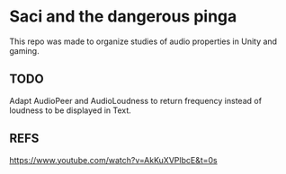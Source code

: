 # Saci and the dangerous pinga
This repo was made to organize studies of audio properties in Unity and gaming.

## TODO
Adapt AudioPeer and AudioLoudness to return frequency instead of loudness to be displayed in Text.

## REFS
https://www.youtube.com/watch?v=AkKuXVPlbcE&t=0s

